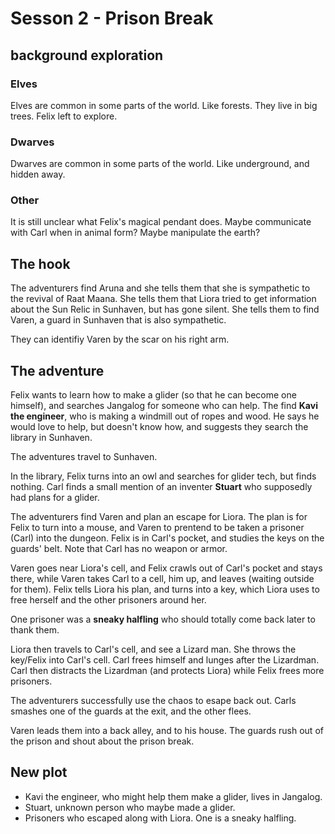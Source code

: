 # Sesson 2 - Prison Break 

## background exploration

### Elves

Elves are common in some parts of the world.
Like forests. They live in big trees.
Felix left to explore.

### Dwarves

Dwarves are common in some parts of the world.
Like underground, and hidden away.

### Other

It is still unclear what Felix's magical pendant does.
Maybe communicate with Carl when in animal form?
Maybe manipulate the earth?

## The hook

The adventurers find Aruna and she tells them that she
is sympathetic to the revival of Raat Maana.
She tells them that Liora tried to get information about
the Sun Relic in Sunhaven, but has gone silent.
She tells them to find Varen, a guard in Sunhaven
that is also sympathetic.

They can identifiy Varen by the scar on his right arm.

## The adventure

Felix wants to learn how to make a glider
(so that he can become one himself),
and searches Jangalog for someone who can help.
The find **Kavi the engineer**, who is making a windmill
out of ropes and wood.
He says he would love to help, but doesn't know how,
and suggests they search the library in Sunhaven.

The adventures travel to Sunhaven.

In the library, Felix turns into an owl and searches
for glider tech, but finds nothing.
Carl finds a small mention of an inventer **Stuart**
who supposedly had plans for a glider.

The adventurers find Varen and plan an escape for Liora.
The plan is for Felix to turn into a mouse, and Varen
to prentend to be taken a prisoner (Carl) into the dungeon.
Felix is in Carl's pocket, and studies the keys on the
guards' belt.
Note that Carl has no weapon or armor.

Varen goes near Liora's cell, and Felix crawls out of Carl's
pocket and stays there, while Varen takes Carl to a cell,
him up, and leaves (waiting outside for them).
Felix tells Liora his plan, and turns into a key, which Liora
uses to free herself and the other prisoners around her.

One prisoner was a **sneaky halfling** who should totally
come back later to thank them.

Liora then travels to Carl's cell, and see a Lizard man.
She throws the key/Felix into Carl's cell.
Carl frees himself and lunges after the Lizardman.
Carl then distracts the Lizardman (and protects Liora)
while Felix frees more prisoners.

The adventurers successfully use the chaos to esape back out.
Carls smashes one of the guards at the exit, and the other
flees.

Varen leads them into a back alley, and to his house.
The guards rush out of the prison and shout about the
prison break.

## New plot

* Kavi the engineer, who might help them make a glider,
  lives in Jangalog.
* Stuart, unknown person who maybe made a glider.
* Prisoners who escaped along with Liora.
  One is a sneaky halfling.
